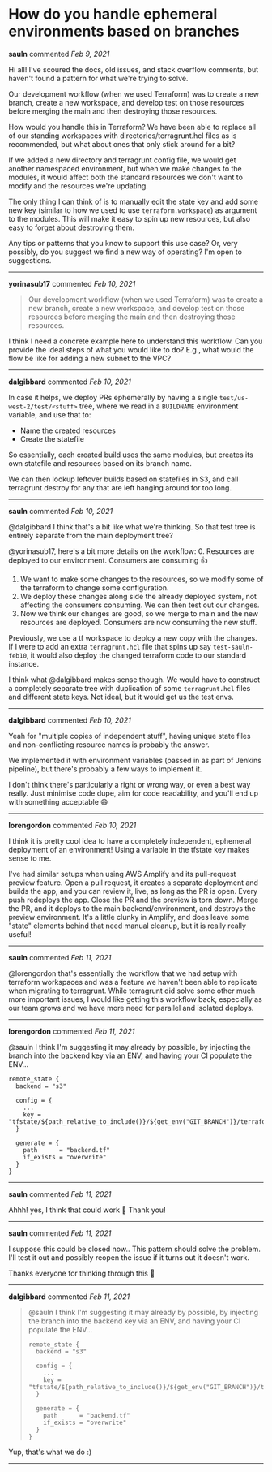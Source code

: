# How do you handle ephemeral environments based on branches

**sauln** commented *Feb 9, 2021*

Hi all! I've scoured the docs, old issues, and stack overflow comments, but haven't found a pattern for what we're trying to solve.

Our development workflow (when we used Terraform) was to create a new branch, create a new workspace, and develop test on those resources before merging the main and then destroying those resources.  

How would you handle this in Terraform?  We have been able to replace all of our standing workspaces with directories/terragrunt.hcl files as is recommended, but what about ones that only stick around for a bit?

If we added a new directory and terragrunt config file, we would get another namespaced environment, but when we make changes to the modules, it would affect both the standard resources we don't want to modify and the resources we're updating.

The only thing I can think of is to manually edit the state key and add some new key (similar to how we used to use `terraform.workspace`) as argument to the modules. This will make it easy to spin up new resources, but also easy to forget about destroying them. 

Any tips or patterns that you know to support this use case?  Or, very possibly, do you suggest we find a new way of operating?  I'm open to suggestions.
<br />
***


**yorinasub17** commented *Feb 10, 2021*

> Our development workflow (when we used Terraform) was to create a new branch, create a new workspace, and develop test on those resources before merging the main and then destroying those resources.

I think I need a concrete example here to understand this workflow. Can you provide the ideal steps of what you would like to do? E.g., what would the flow be like for adding a new subnet to the VPC?
***

**dalgibbard** commented *Feb 10, 2021*

In case it helps, we deploy PRs ephemerally by having a single ```test/us-west-2/test/<stuff>``` tree, where we read in a ```BUILDNAME``` environment variable, and use that to:
* Name the created resources
* Create the statefile

So essentially, each created build uses the same modules, but creates its own statefile and resources based on its branch name.

We can then lookup leftover builds based on statefiles in S3, and call terragrunt destroy for any that are left hanging around for too long.
***

**sauln** commented *Feb 10, 2021*

@dalgibbard  I think that's a bit like what we're thinking.  So that test tree is entirely separate from the main deployment tree? 

@yorinasub17, here's a bit more details on the workflow:
0. Resources are deployed to our environment. Consumers are consuming 👍 
1. We want to make some changes to the resources, so we modify some of the terraform to change some configuration.
2. We deploy these changes along side the already deployed system, not affecting the consumers consuming. We can then test out our changes.
3. Now we think our changes are good, so we merge to main and the new resources are deployed. Consumers are now consuming the new stuff.

Previously, we use a tf workspace to deploy a new copy with the changes.  If I were to add an extra `terragrunt.hcl` file that spins up say `test-sauln-feb10`, it would also deploy the changed terraform code to our standard instance.

I think what @dalgibbard makes sense though. We would have to construct a completely separate tree with duplication of some `terragrunt.hcl` files and different state keys.  Not ideal, but it would get us the test envs.
***

**dalgibbard** commented *Feb 10, 2021*

Yeah for "multiple copies of independent stuff", having unique state files and non-conflicting resource names is probably the answer.

We implemented it with environment variables (passed in as part of Jenkins pipeline), but there's probably a few ways to implement it.

I don't think there's particularly a right or wrong way, or even a best way really. Just minimise code dupe, aim for code readability, and you'll end up with something acceptable 😄 
***

**lorengordon** commented *Feb 10, 2021*

I think it is pretty cool idea to have a completely independent, ephemeral deployment of an environment! Using a variable in the tfstate key makes sense to me.

I've had similar setups when using AWS Amplify and its pull-request preview feature. Open a pull request, it creates a separate deployment and builds the app, and you can review it, live, as long as the PR is open. Every push redeploys the app. Close the PR and the preview is torn down. Merge the PR, and it deploys to the main backend/environment, and destroys the preview environment. It's a little clunky in Amplify, and does leave some "state" elements behind that need manual cleanup, but it is really really useful!
***

**sauln** commented *Feb 11, 2021*

@lorengordon that's essentially the workflow that we had setup with terraform workspaces and was a feature we haven't been able to replicate when migrating to terragrunt. While terragrunt did solve some other much more important issues, I would like getting this workflow back, especially as our team grows and we have more need for parallel and isolated deploys. 


***

**lorengordon** commented *Feb 11, 2021*

@sauln I think I'm suggesting it may already by possible, by injecting the branch into the backend key via an ENV, and having your CI populate the ENV...

```
remote_state {
  backend = "s3"

  config = {
    ...
    key = "tfstate/${path_relative_to_include()}/${get_env("GIT_BRANCH")}/terraform.tfstate"
  }

  generate = {
    path      = "backend.tf"
    if_exists = "overwrite"
  }
}
```

***

**sauln** commented *Feb 11, 2021*

Ahhh! yes, I think that could work 🍾   Thank you!  
***

**sauln** commented *Feb 11, 2021*

I suppose this could be closed now.. This pattern should solve the problem.  I'll test it out and possibly reopen the issue if it turns out it doesn't work.

Thanks everyone for thinking through this 🙇 
***

**dalgibbard** commented *Feb 11, 2021*

> @sauln I think I'm suggesting it may already by possible, by injecting the branch into the backend key via an ENV, and having your CI populate the ENV...
> 
> ```
> remote_state {
>   backend = "s3"
> 
>   config = {
>     ...
>     key = "tfstate/${path_relative_to_include()}/${get_env("GIT_BRANCH")}/terraform.tfstate"
>   }
> 
>   generate = {
>     path      = "backend.tf"
>     if_exists = "overwrite"
>   }
> }
> ```

Yup, that's what we do :)
***

